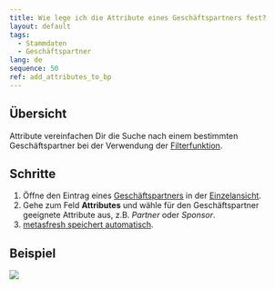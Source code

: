 ```yaml
---
title: Wie lege ich die Attribute eines Geschäftspartners fest?
layout: default
tags:
  - Stammdaten
  - Geschäftspartner
lang: de
sequence: 50
ref: add_attributes_to_bp
---
```


## Übersicht
Attribute vereinfachen Dir die Suche nach einem bestimmten Geschäftspartner bei der Verwendung der [Filterfunktion](Filterfunktion).

## Schritte
1. Öffne den Eintrag eines [Geschäftspartners](Neuer_Geschaeftspartner) in der [Einzelansicht](Ansichten).
1. Gehe zum Feld **Attributes** und wähle für den Geschäftspartner geeignete Attribute aus, z.B. *Partner* oder *Sponsor*.
1. [metasfresh speichert automatisch](Speicheranzeige).

## Beispiel
![](assets/Attribute_GP_hinzufuegen.gif)
